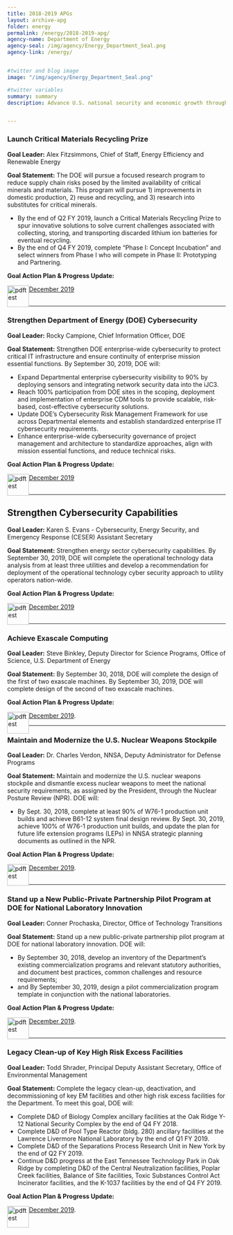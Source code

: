 ```yaml
---
title: 2018-2019 APGs
layout: archive-apg
folder: energy
permalink: /energy/2018-2019-apg/
agency-name: Department of Energy
agency-seal: /img/agency/Energy_Department_Seal.png
agency-link: /energy/


#twitter and blog image
image: "/img/agency/Energy_Department_Seal.png"

#twitter variables
summary: summary
description: Advance U.S. national security and economic growth through scientific and technological innovation to promote affordable and reliable energy through market solutions.


---
```


<h3>Launch Critical Materials Recycling Prize</h3>
<b>Goal Leader:</b> Alex Fitzsimmons, Chief of Staff, Energy Efficiency and Renewable Energy</p>
<p><b>Goal Statement:</b> The DOE will pursue a focused research program to reduce supply chain risks posed by the limited availability of critical minerals and materials. This program will pursue 1) improvements in domestic production, 2) reuse and recycling, and 3) research into substitutes for critical minerals.</p>
<ul>
  <li>By the end of Q2 FY 2019, launch a Critical Materials Recycling Prize to spur innovative solutions to solve current challenges associated with collecting, storing, and transporting discarded lithium ion batteries for eventual recycling.
  </li>
  <li>By the end of Q4 FY 2019, complete “Phase I: Concept Incubation” and select winners from Phase I who will compete in Phase II: Prototyping and Partnering.
  </li>
</ul>
<p><b>Goal Action Plan & Progress Update:</b></p>
<p style="margin-bottom:30px;"><img src="{{site.baseurl}}/img/PDF_icon.png" alt="pdftest" style="float:left;width:50px;align:bottom;"><a class="usa-external_link" href="{{site.baseurl}}/{{page.folder}}/2019_dec_DOE_launch_critcal.pdf">December 2019</a></p>


<hr>

<h3>Strengthen Department of Energy (DOE)  Cybersecurity</h3>
<p><b>Goal Leader:</b> Rocky Campione, Chief Information Officer, DOE</p>
<p><b>Goal Statement:</b>
  Strengthen DOE enterprise-wide cybersecurity to protect critical IT infrastructure and ensure continuity of enterprise mission essential functions. By September 30, 2019, DOE will:
  <ul>
    <li>Expand Departmental enterprise cybersecurity visibility to 90% by deploying sensors and integrating network security data into the iJC3.
    </li>
    <li>Reach 100% participation from DOE sites in the scoping, deployment and implementation of enterprise CDM tools to provide scalable, risk-based, cost-effective cybersecurity solutions.
    </li>
    <li>Update DOE’s Cybersecurity Risk Management Framework for use across Departmental elements and establish standardized enterprise IT cybersecurity requirements.
    </li>
    <li>Enhance enterprise-wide cybersecurity governance of project management and architecture to standardize approaches, align with mission essential functions, and reduce technical risks.
    </li>
  </ul>
</p>
<p><b>Goal Action Plan & Progress Update:</b></p>
<p style="margin-bottom:30px;"><img src="{{site.baseurl}}/img/PDF_icon.png" alt="pdftest" style="float:left;width:50px;align:bottom;"><a class="usa-external_link"  href="{{site.baseurl}}/{{page.folder}}/2019_dec_DOE_strengthen_doe_cyber.pdf">December 2019</a></p>

<hr>

<h2>Strengthen Cybersecurity Capabilities</h2>
<p><b>Goal Leader:</b> Karen S. Evans - Cybersecurity, Energy Security, and Emergency Response (CESER) Assistant Secretary</p>
<p><b>Goal Statement:</b>  Strengthen energy sector cybersecurity capabilities. By September 30, 2019, DOE will complete the operational technology data analysis from at least three utilities and develop a recommendation for deployment of  the operational technology cyber security approach to utility operators nation-wide.</p>
<p><b>Goal Action Plan & Progress Update:</b></p>
<p style="margin-bottom:30px;"><img src="{{site.baseurl}}/img/PDF_icon.png" alt="pdftest" style="float:left;width:50px;align:bottom;"><a class="usa-external_link"  href="{{site.baseurl}}/{{page.folder}}/2019_dec_DOE_strengthen_cyber_cap.pdf">December 2019</a></p>

<hr>

<h3>Achieve Exascale Computing</h3>

<p><b>Goal Leader:</b> Steve Binkley, Deputy Director for Science Programs, Office of Science, U.S. Department of Energy</p>
<p><b>Goal Statement:</b> By September 30, 2018, DOE will complete the design of the first of two exascale machines.  By September 30, 2019, DOE will complete design of the second of two exascale machines.
</p>
<p><b>Goal Action Plan & Progress Update:</b></p>
   <p><img src="{{site.baseurl}}/img/PDF_icon.png" alt="pdftest" style="float:left;width:50px;align:bottom;"><a class="usa-external_link" href="{{site.baseurl}}/{{page.folder}}/2019_dec_DOE_exascale_computing.pdf">December 2019</a>.</p>

<hr>

<h3>Maintain and Modernize the U.S. Nuclear Weapons Stockpile</h3>

<p><b>Goal Leader:</b> Dr. Charles Verdon, NNSA, Deputy Administrator for Defense Programs</p>
<p><b>Goal Statement:</b> Maintain and modernize the U.S. nuclear weapons stockpile and dismantle excess nuclear weapons to meet the national security requirements, as assigned by the President, through the Nuclear Posture Review (NPR).  DOE will:
  <ul>
    <li>  By Sept. 30, 2018, complete at least 90% of W76-1 production unit builds and achieve B61-12 system final design review. By Sept. 30, 2019, achieve 100% of W76-1 production unit builds, and update the plan for future life extension programs (LEPs) in NNSA strategic planning documents as outlined in the NPR.</li>
  </ul>
</p>
<p><b>Goal Action Plan & Progress Update:</b></p>
   <p style="margin-bottom:30px;"><img src="{{site.baseurl}}/img/PDF_icon.png" alt="pdftest" style="float:left;width:50px;align:bottom;"><a class="usa-external_link"   href="{{site.baseurl}}/{{page.folder}}/2019_dec_DOE_maintain_and_modernize.pdf">December 2019</a>.</p>


<hr>

<h3>Stand up a New Public-Private Partnership Pilot Program at DOE for National Laboratory Innovation</h3>

<p><b>Goal Leader:</b> Conner Prochaska, Director, Office of Technology Transitions</p>
<p><b>Goal Statement:</b>  Stand up a new public-private partnership pilot program at DOE for national laboratory innovation.  DOE will:
<ul>
<li>By September 30, 2018, develop an inventory  of the Department’s existing commercialization programs and relevant statutory authorities, and document best practices, common challenges and resource requirements; </li>
<li>and By September 30, 2019, design a pilot commercialization program template in conjunction with the national laboratories.</li>
</ul>
<p><b>Goal Action Plan & Progress Update:</b></p>
   <p style="margin-bottom:30px;"><img src="{{site.baseurl}}/img/PDF_icon.png" alt="pdftest" style="float:left;width:50px;align:bottom;"><a class="usa-external_link"  href="{{site.baseurl}}/{{page.folder}}/2019_dec_DOE_stand_up.pdf">December 2019</a>.</p>

<hr>

<h3>Legacy Clean-up of Key High Risk Excess Facilities</h3>

<p><b>Goal Leader:</b> Todd Shrader, Principal Deputy Assistant Secretary, Office of Environmental Management</p>
<p><b>Goal Statement:</b> Complete the legacy clean-up, deactivation, and decommissioning of key EM facilities and other high risk excess facilities for the Department. To meet this goal, DOE will:
  <ul>
    <li>Complete D&D of Biology Complex ancillary facilities at the Oak Ridge Y-12 National Security Complex by the end of Q4 FY 2018.
    </li>
    <li>Complete D&D of Pool Type Reactor (bldg. 280) ancillary facilities at the Lawrence Livermore National Laboratory by the end of Q1 FY 2019.
    </li>
    <li>Complete D&D of the Separations Process Research Unit in New York by the end of Q2 FY 2019.
    </li>
    <li>Continue D&D progress at the East Tennessee Technology Park in Oak Ridge by completing D&D of the Central Neutralization facilities, Poplar Creek facilities, Balance of Site facilities, Toxic Substances Control Act Incinerator facilities, and the K-1037 facilities by the end of Q4 FY 2019. </li>
  </ul>
</p>

<p><b>Goal Action Plan & Progress Update:</b></p>
 <p style="margin-bottom:30px;"><img src="{{site.baseurl}}/img/PDF_icon.png" alt="pdftest" style="float:left;width:50px;align:bottom;"><a class="usa-external_link" href="{{site.baseurl}}/{{page.folder}}/2019_dec_DOE_clean_up.pdf">December 2019</a>.</p>
